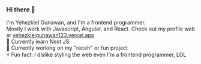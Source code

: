 ### Hi there 👋
I'm Yehezkiel Gunawan, and I'm a frontend programmer. <br>
Mostly I work with Javascript, Angular, and React. Check out my profile web at [yehezkielgunawan123.vercel.app](https://yehezkielgunawan123.vercel.app) <br>
🌱 Currently learn Next JS <br>
🔭 Currently working on my "receh" or fun project <br>
⚡ Fun fact: I dislike styling the web even I'm a frontend programmer, LOL <br>

<!--
**yehezkielgunawan/yehezkielgunawan** is a ✨ _special_ ✨ repository because its `README.md` (this file) appears on your GitHub profile.

Here are some ideas to get you started:

- 🔭 I’m currently working on ...
- 🌱 I’m currently learning ...
- 👯 I’m looking to collaborate on ...
- 🤔 I’m looking for help with ...
- 💬 Ask me about ...
- 📫 How to reach me: ...
- 😄 Pronouns: ...
- ⚡ Fun fact: ...
-->
